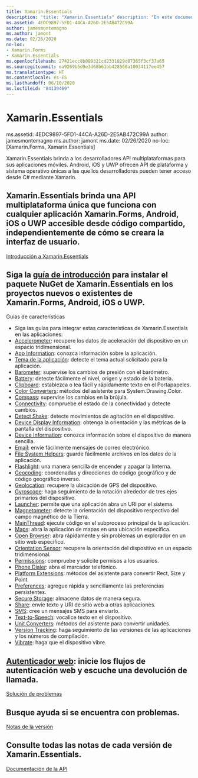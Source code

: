 ```yaml
---
title: Xamarin.Essentials
description: 'title: "Xamarin.Essentials" description: "En este documento aparecen vínculos a varias guías en las que se describe Xamarin.Essentials, que brinda API multiplataformas a los desarrolladores para sus aplicaciones móviles."'
ms.assetid: 4EDC9897-5FD1-44CA-A26D-2E5AB472C99A
author: jamesmontemagno
ms.author: jamont
ms.date: 02/26/2020
no-loc:
- Xamarin.Forms
- Xamarin.Essentials
ms.openlocfilehash: 27421ecc8b089321cd2331829d87365f3cf37a65
ms.sourcegitcommit: ea9269b5d9e3d68b61bb428560a10034117ee457
ms.translationtype: HT
ms.contentlocale: es-ES
ms.lasthandoff: 06/10/2020
ms.locfileid: "84139469"
---
```

# Xamarin.Essentials

ms.assetid: 4EDC9897-5FD1-44CA-A26D-2E5AB472C99A author: jamesmontemagno ms.author: jamont ms.date: 02/26/2020 no-loc: [Xamarin.Forms, Xamarin.Essentials]

Xamarin.Essentials brinda a los desarrolladores API multiplataformas para sus aplicaciones móviles. Android, iOS y UWP ofrecen API de plataforma y sistema operativo únicas a las que los desarrolladores pueden tener acceso desde C# mediante Xamarin.

## <a name="get-started-with-xamarinessentialsget-startedmdcontextxamarinxamarin-forms"></a>Xamarin.Essentials brinda una API multiplataforma única que funciona con cualquier aplicación Xamarin.Forms, Android, iOS o UWP accesible desde código compartido, independientemente de cómo se creara la interfaz de usuario.

[Introducción a Xamarin.Essentials](get-started.md?context=xamarin/xamarin-forms)

## <a name="feature-guides"></a>Siga la [guía de introducción](get-started.md) para instalar el paquete NuGet de **Xamarin.Essentials** en los proyectos nuevos o existentes de Xamarin.Forms, Android, iOS o UWP.

Guías de características

* Siga las guías para integrar estas características de Xamarin.Essentials en las aplicaciones:
* [Accelerometer](accelerometer.md?context=xamarin/xamarin-forms): recupere los datos de aceleración del dispositivo en un espacio tridimensional.
* [App Information](app-information.md?context=xamarin/xamarin-forms): conozca información sobre la aplicación.
* [Tema de la aplicación](app-theme.md?context=xamarin/xamarin-forms): detecte el tema actual solicitado para la aplicación.
* [Barometer](barometer.md?context=xamarin/xamarin-forms): supervise los cambios de presión con el barómetro.
* [Battery](battery.md?context=xamarin/xamarin-forms): detecte fácilmente el nivel, origen y estado de la batería.
* [Clipboard](clipboard.md?context=xamarin/xamarin-forms): establezca o lea fácil y rápidamente texto en el Portapapeles.
* [Color Converters](color-converters.md?context=xamarin/xamarin-forms): métodos del asistente para System.Drawing.Color.
* [Compass](compass.md?context=xamarin/xamarin-forms): supervise los cambios en la brújula.
* [Connectivity](connectivity.md?context=xamarin/xamarin-forms): compruebe el estado de la conectividad y detecte cambios.
* [Detect Shake](detect-shake.md?context=xamarin/xamarin-forms): detecte movimientos de agitación en el dispositivo.
* [Device Display Information](device-display.md?context=xamarin/xamarin-forms): obtenga la orientación y las métricas de la pantalla del dispositivo.
* [Device Information](device-information.md?context=xamarin/xamarin-forms): conozca información sobre el dispositivo de manera sencilla.
* [Email](email.md?context=xamarin/xamarin-forms): envíe fácilmente mensajes de correo electrónico.
* [File System Helpers](file-system-helpers.md?context=xamarin/xamarin-forms): guarde fácilmente archivos en los datos de la aplicación.
* [Flashlight](flashlight.md?context=xamarin/xamarin-forms): una manera sencilla de encender y apagar la linterna.
* [Geocoding](geocoding.md?context=xamarin/xamarin-forms): coordenadas y direcciones de código geográfico y de código geográfico inverso.
* [Geolocation](geolocation.md?context=xamarin/xamarin-forms): recupere la ubicación de GPS del dispositivo.
* [Gyroscope](gyroscope.md?context=xamarin/xamarin-forms): haga seguimiento de la rotación alrededor de tres ejes primarios del dispositivo.
* [Launcher](launcher.md?context=xamarin/xamarin-forms): permite que una aplicación abra un URI por el sistema.
* [Magnetometer](magnetometer.md?context=xamarin/xamarin-forms): detecte la orientación del dispositivo respectivo del campo magnético de la Tierra.
* [MainThread](main-thread.md?content=xamarin/xamarin-forms): ejecute código en el subproceso principal de la aplicación.
* [Maps](maps.md?content=xamarin/xamarin-forms): abra la aplicación de mapas en una ubicación específica.
* [Open Browser](open-browser.md?context=xamarin/xamarin-forms): abra rápidamente y sin problemas un explorador en un sitio web específico.
* [Orientation Sensor](orientation-sensor.md?context=xamarin/xamarin-forms): recupere la orientación del dispositivo en un espacio tridimensional.
* [Permissions](permissions.md?context=xamarin/xamarin-forms): compruebe y solicite permisos a los usuarios.
* [Phone Dialer](phone-dialer.md?context=xamarin/xamarin-forms): abra el marcador telefónico.
* [Platform Extensions](platform-extensions.md?context=xamarin/xamarin-forms): métodos del asistente para convertir Rect, Size y Point.
* [Preferences](preferences.md?context=xamarin/xamarin-forms): agregue rápida y sencillamente las preferencias persistentes.
* [Secure Storage](secure-storage.md?context=xamarin/xamarin-forms): almacene datos de manera segura.
* [Share](share.md?context=xamarin/xamarin-forms): envíe texto y URI de sitio web a otras aplicaciones.
* [SMS](sms.md?context=xamarin/xamarin-forms): cree un mensajes SMS para enviarlo.
* [Text-to-Speech](text-to-speech.md?context=xamarin/xamarin-forms): vocalice texto en el dispositivo.
* [Unit Converters](unit-converters.md?context=xamarin/xamarin-forms): métodos del asistente para convertir unidades.
* [Version Tracking](version-tracking.md?context=xamarin/xamarin-forms): haga seguimiento de las versiones de las aplicaciones y los números de compilación.
* [Vibrate](vibrate.md?context=xamarin/xamarin-forms): haga que el dispositivo vibre.

## <a name="troubleshooting"></a>[Autenticador web](web-authenticator.md?context=xamarin/xamarin-forms): inicie los flujos de autenticación web y escuche una devolución de llamada.

[Solución de problemas](troubleshooting.md?context=xamarin/xamarin-forms)

## <a name="release-notes"></a>Busque ayuda si se encuentra con problemas.

[Notas de la versión](https://docs.microsoft.com/xamarin/essentials/release-notes/)

## <a name="api-documentation"></a>Consulte todas las notas de cada versión de Xamarin.Essentials.

[Documentación de la API](xref:Xamarin.Essentials)
